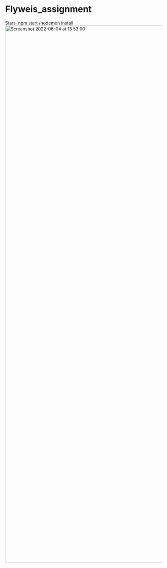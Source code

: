 # Flyweis_assignment
Start- npm start /nodemon install<img width="1728" alt="Screenshot 2022-06-04 at 13 53 00" src="https://user-images.githubusercontent.com/48863683/171991303-93e43d1f-dbfc-4241-ae17-6150ada87d61.png">

